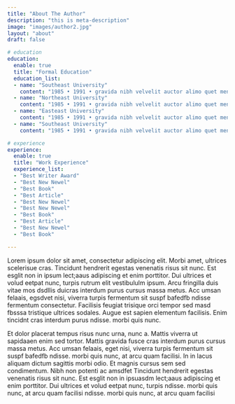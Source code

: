 ```yaml
---
title: "About The Author"
description: "this is meta-description"
image: "images/author2.jpg"
layout: "about"
draft: false

# education
education:
  enable: true
  title: "Formal Education"
  education_list:
  - name: "Southeast University"
    content: "1985 • 1991 • gravida nibh velvelit auctor alimo quet menean solli"
  - name: "Northeast University"
    content: "1985 • 1991 • gravida nibh velvelit auctor alimo quet menean solli"
  - name: "Easteast University"
    content: "1985 • 1991 • gravida nibh velvelit auctor alimo quet menean solli"
  - name: "Southeast University"
    content: "1985 • 1991 • gravida nibh velvelit auctor alimo quet menean solli"

# experience
experience:
  enable: true
  title: "Work Experience"
  experience_list:
  - "Best Writer Award"
  - "Best New Newel"
  - "Best Book"
  - "Best Article"
  - "Best New Newel"
  - "Best New Newel"
  - "Best Book"
  - "Best Article"
  - "Best New Newel"
  - "Best Book"

---
```


Lorem ipsum dolor sit amet, consectetur adipiscing elit. Morbi amet, ultrices scelerisue cras. Tincidunt hendrerit egestas venenatis risus sit nunc. Est esglit non in ipsum lect;aaus adipiscing et enim porttitor. Dui ultrices et volud eetpat nunc, turpis rutrum elit vestibululm ipsum. Arcu fringilla duis vitae mos dsdllis duicras interdum purus cursus massa metus. Acc umsan felaais, egsdvet nisi, viverra turpis fermentum sit suspf bafedfb ndisse fermentum consectetur. Facilisis feugiat trisique orci tempor sed masd fbsssa tristique ultrices sodales. Augue est sapien elementum facilisis. Enim tincidnt cras interdum purus  ndisse.  morbi quis nunc.


Et dolor placerat tempus risus nunc urna, nunc a. Mattis viverra ut sapidaaen enim sed tortor. Mattis gravida fusce cras interdum purus cursus massa metus. Acc umsan felaais, eget nisi, viverra turpis fermentum sit suspf bafedfb ndisse.  morbi quis nunc, at arcu quam facilisi. In in lacus aliquam dictum sagittis morbi odio. Et magnis cursus sem sed condimentum. Nibh non potenti ac amsdfet Tincidunt hendrerit egestas venenatis risus sit nunc. Est esglit non in ipsuasdm lect;aaus adipiscing et enim porttitor. Dui ultrices et volud eetpat nunc, turpis  ndisse.  morbi quis nunc, at arcu quam facilisi  ndisse.  morbi quis nunc, at arcu quam facilisi